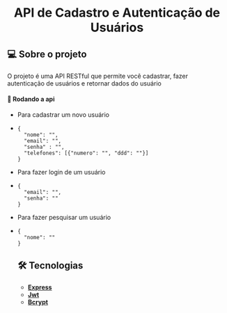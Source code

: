 <h1 align="center"> API de Cadastro e Autenticação de Usuários </h1>

## 💻 Sobre o projeto<p id="-sobre-o-projeto"></p>

O projeto é uma API RESTful que permite você cadastrar, fazer autenticação de usuários e retornar dados do usuário

#### 🧭 Rodando a api

+ Para cadastrar um novo usuário
+ 
      {
        "nome": "",
        "email": "",
        "senha" : "",
        "telefones": [{"numero": "", "ddd": ""}]
      }

+ Para fazer login de um usuário
+ 
      {
        "email": "",
        "senha": ""
      }

+ Para fazer pesquisar um usuário
+ 
      {
        "nome": ""
      }


  ## 🛠 Tecnologias<p id="-tecnologias"></p>

  -   **[Express](https://expressjs.com/pt-br/)**
  -   **[Jwt](https://jwt.io/)**
  -   **[Bcrypt](https://www.npmjs.com/package/bcrypt)**

